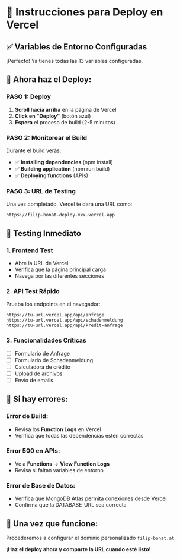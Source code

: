 # 🚀 Instrucciones para Deploy en Vercel

## ✅ Variables de Entorno Configuradas
¡Perfecto! Ya tienes todas las 13 variables configuradas.

## 🎯 Ahora haz el Deploy:

### PASO 1: Deploy
1. **Scroll hacia arriba** en la página de Vercel
2. **Click en "Deploy"** (botón azul)
3. **Espera** el proceso de build (2-5 minutos)

### PASO 2: Monitorear el Build
Durante el build verás:
- ✅ **Installing dependencies** (npm install)
- ✅ **Building application** (npm run build)
- ✅ **Deploying functions** (APIs)

### PASO 3: URL de Testing
Una vez completado, Vercel te dará una URL como:
```
https://filip-bonat-deploy-xxx.vercel.app
```

## 🧪 Testing Inmediato

### 1. Frontend Test
- Abre la URL de Vercel
- Verifica que la página principal carga
- Navega por las diferentes secciones

### 2. API Test Rápido
Prueba los endpoints en el navegador:
```
https://tu-url.vercel.app/api/anfrage
https://tu-url.vercel.app/api/schadenmeldung
https://tu-url.vercel.app/api/kredit-anfrage
```

### 3. Funcionalidades Críticas
- [ ] Formulario de Anfrage
- [ ] Formulario de Schadenmeldung  
- [ ] Calculadora de crédito
- [ ] Upload de archivos
- [ ] Envío de emails

## 🚨 Si hay errores:

### Error de Build:
- Revisa los **Function Logs** en Vercel
- Verifica que todas las dependencias estén correctas

### Error 500 en APIs:
- Ve a **Functions** → **View Function Logs**
- Revisa si faltan variables de entorno

### Error de Base de Datos:
- Verifica que MongoDB Atlas permita conexiones desde Vercel
- Confirma que la DATABASE_URL sea correcta

## 🎉 Una vez que funcione:
Procederemos a configurar el dominio personalizado `filip-bonat.at`

**¡Haz el deploy ahora y comparte la URL cuando esté listo!**
